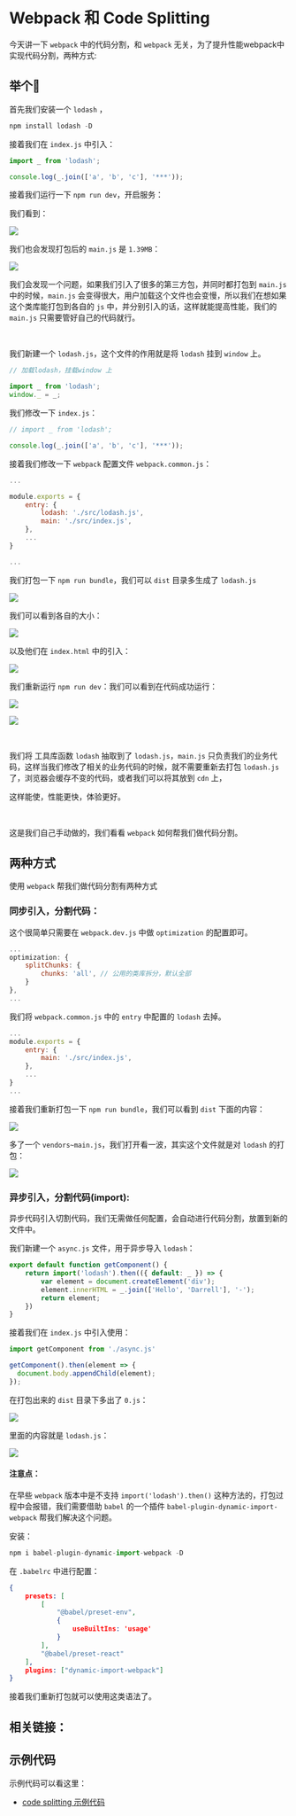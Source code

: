 # Webpack 和 Code Splitting

今天讲一下 `webpack` 中的代码分割，和 `webpack` 无关，为了提升性能webpack中实现代码分割，两种方式:



## 举个🌰

首先我们安装一个 `lodash` ，

```javascript
npm install lodash -D
```

接着我们在 `index.js` 中引入：

```javascript
import _ from 'lodash';

console.log(_.join(['a', 'b', 'c'], '***'));
```

接着我们运行一下 `npm run dev`，开启服务：

我们看到：

![](./img/code_splitting1.png)

我们也会发现打包后的 `main.js` 是 `1.39MB`：

![](./img/code_splitting.png)

我们会发现一个问题，如果我们引入了很多的第三方包，并同时都打包到 `main.js` 中的时候，`main.js` 会变得很大，用户加载这个文件也会变慢，所以我们在想如果这个类库能打包到各自的 `js` 中，并分别引入的话，这样就能提高性能，我们的 `main.js` 只需要管好自己的代码就行。

&nbsp;

我们新建一个 `lodash.js`，这个文件的作用就是将 `lodash` 挂到 `window` 上。

```javascript
// 加载lodash，挂载window 上

import _ from 'lodash';
window._ = _;
```

我们修改一下 `index.js`：

```javascript
// import _ from 'lodash';

console.log(_.join(['a', 'b', 'c'], '***'));
```

接着我们修改一下 `webpack` 配置文件 `webpack.common.js`：

```javascript
...

module.exports = {
	entry: {
		lodash: './src/lodash.js',
		main: './src/index.js',
	},
    ...
}

...
```

我们打包一下 `npm run bundle`，我们可以 `dist` 目录多生成了 `lodash.js`

![](./img/code_splitting4.png)

我们可以看到各自的大小：

![](./img/code_splitting2.png)

以及他们在 `index.html` 中的引入：

![](./img/code_splitting3.png)

我们重新运行 `npm run dev`：我们可以看到在代码成功运行：

![](./img/code_splitting.png)

![](./img/code_splitting5.png)



&nbsp;

我们将 工具库函数 `lodash` 抽取到了 `lodash.js`，`main.js` 只负责我们的业务代码，这样当我们修改了相关的业务代码的时候，就不需要重新去打包 `lodash.js` 了，浏览器会缓存不变的代码，或者我们可以将其放到 `cdn` 上，

这样能使，性能更快，体验更好。

&nbsp;

这是我们自己手动做的，我们看看 `webpack` 如何帮我们做代码分割。



## 两种方式

使用 `webpack` 帮我们做代码分割有两种方式

### 同步引入，分割代码： 

这个很简单只需要在 `webpack.dev.js` 中做 `optimization` 的配置即可。

```javascript
...
optimization: {
    splitChunks: {
        chunks: 'all', // 公用的类库拆分，默认全部
    }
},
...
```

我们将  `webpack.common.js` 中的  `entry` 中配置的 `lodash` 去掉。

```javascript
...
module.exports = {
	entry: {
		main: './src/index.js',
	},
    ...
}
...
```

 接着我们重新打包一下 `npm run bundle`，我们可以看到 `dist` 下面的内容：

![](./img/code_splitting6.png)

多了一个 `vendors~main.js`，我们打开看一波，其实这个文件就是对 `lodash` 的打包：

![](./img/code_splitting7.png)





### 异步引入，分割代码(import): 

异步代码引入切割代码，我们无需做任何配置，会自动进行代码分割，放置到新的文件中。

我们新建一个 `async.js` 文件，用于异步导入 `lodash`：

```javascript
export default function getComponent() {
	return import('lodash').then(({ default: _ }) => {
		var element = document.createElement('div');
		element.innerHTML = _.join(['Hello', 'Darrell'], '-');
		return element;
	})
}
```

接着我们在 `index.js` 中引入使用：

```javascript
import getComponent from './async.js'

getComponent().then(element => {
  document.body.appendChild(element);
});
```

在打包出来的 `dist` 目录下多出了 `0.js`：

![](./img/code_splitting8.png)

里面的内容就是 `lodash.js`：

![](./img/code_splitting9.png)

#### 注意点：

在早些 `webpack` 版本中是不支持 `import('lodash').then()` 这种方法的，打包过程中会报错，我们需要借助 `babel` 的一个插件 `babel-plugin-dynamic-import-webpack` 帮我们解决这个问题。

安装：

```javascript
npm i babel-plugin-dynamic-import-webpack -D
```

在 `.babelrc` 中进行配置：

```json
{
    presets: [
        [
            "@babel/preset-env", 
            {
				useBuiltIns: 'usage'
			}
		],
		"@babel/preset-react"
	],
	plugins: ["dynamic-import-webpack"]
}
```

接着我们重新打包就可以使用这类语法了。



## 相关链接：



## 示例代码

示例代码可以看这里：

* [code splitting 示例代码]()